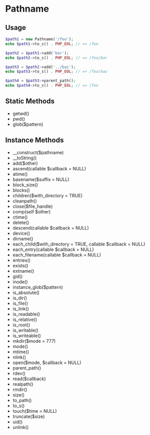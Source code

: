 # Pathname

## Usage

```php
$path1 = new Pathname('/foo');
echo $path1->to_s() . PHP_EOL; // => /foo

$path2 = $path1->add('bar');
echo $path2->to_s() . PHP_EOL; // => /foo/bar

$path3 = $path2->add('../baz');
echo $path3->to_s() . PHP_EOL; // => /foo/baz

$path4 = $path3->parent_path();
echo $path4->to_s() . PHP_EOL; // => /foo
```

## Static Methods

- getwd()
- pwd()
- glob($pattern)

## Instance Methods

- __construct($pathname)
- __toString()
- add($other)
- ascend(callable $callback = NULL)
- atime()
- basename($suffix = NULL)
- block_size()
- blocks()
- children($with_directory = TRUE)
- cleanpath()
- close($file_handle)
- comp(self $other)
- ctime()
- delete()
- descend(callable $callback = NULL)
- device()
- dirname()
- each_child($with_directory = TRUE, callable $callback = NULL)
- each_entry(callable $callback = NULL)
- each_filename(callable $callback = NULL)
- entries()
- exists()
- extname()
- gid()
- inode()
- instance_glob($pattern)
- is_absolute()
- is_dir()
- is_file()
- is_link()
- is_readable()
- is_relative()
- is_root()
- is_writable()
- is_writeable()
- mkdir($mode = 777)
- mode()
- mtime()
- nlink()
- open($mode, $callback = NULL)
- parent_path()
- rdev()
- read($callback)
- realpath()
- rmdir()
- size()
- to_path()
- to_s()
- touch($time = NULL)
- truncate($size)
- uid()
- unlink()
